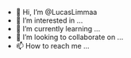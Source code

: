 - 👋 Hi, I’m @LucasLimmaa
- 👀 I’m interested in ...
- 🌱 I’m currently learning ...
- 💞️ I’m looking to collaborate on ...
- 📫 How to reach me ...

<!---
LucasLimmaa/LucasLimmaa is a ✨ special ✨ repository because its `README.md` (this file) appears on your GitHub profile.
You can click the Preview link to take a look at your changes.
--->
